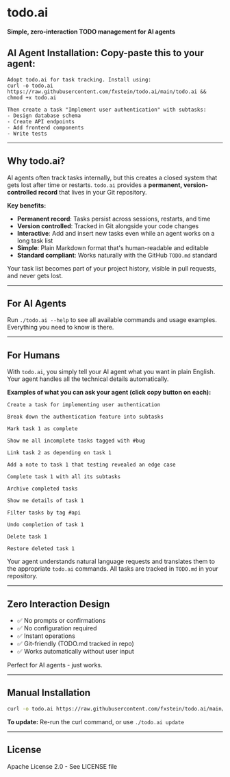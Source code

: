 # todo.ai

**Simple, zero-interaction TODO management for AI agents**

## AI Agent Installation: Copy-paste this to your agent:

```
Adopt todo.ai for task tracking. Install using:
curl -o todo.ai https://raw.githubusercontent.com/fxstein/todo.ai/main/todo.ai && chmod +x todo.ai

Then create a task "Implement user authentication" with subtasks:
- Design database schema
- Create API endpoints  
- Add frontend components
- Write tests
```

---

## Why todo.ai?

AI agents often track tasks internally, but this creates a closed system that gets lost after time or restarts. `todo.ai` provides a **permanent, version-controlled record** that lives in your Git repository.

**Key benefits:**

- **Permanent record**: Tasks persist across sessions, restarts, and time
- **Version controlled**: Tracked in Git alongside your code changes
- **Interactive**: Add and insert new tasks even while an agent works on a long task list
- **Simple**: Plain Markdown format that's human-readable and editable
- **Standard compliant**: Works naturally with the GitHub `TODO.md` standard

Your task list becomes part of your project history, visible in pull requests, and never gets lost.

---

## For AI Agents

Run `./todo.ai --help` to see all available commands and usage examples. Everything you need to know is there.

---

## For Humans

With `todo.ai`, you simply tell your AI agent what you want in plain English. Your agent handles all the technical details automatically.

**Examples of what you can ask your agent (click copy button on each):**

```
Create a task for implementing user authentication
```

```
Break down the authentication feature into subtasks
```

```
Mark task 1 as complete
```

```
Show me all incomplete tasks tagged with #bug
```

```
Link task 2 as depending on task 1
```

```
Add a note to task 1 that testing revealed an edge case
```

```
Complete task 1 with all its subtasks
```

```
Archive completed tasks
```

```
Show me details of task 1
```

```
Filter tasks by tag #api
```

```
Undo completion of task 1
```

```
Delete task 1
```

```
Restore deleted task 1
```

Your agent understands natural language requests and translates them to the appropriate `todo.ai` commands. All tasks are tracked in `TODO.md` in your repository.

---

## Zero Interaction Design

- ✅ No prompts or confirmations
- ✅ No configuration required
- ✅ Instant operations
- ✅ Git-friendly (TODO.md tracked in repo)
- ✅ Works automatically without user input

Perfect for AI agents - just works.

---

## Manual Installation

```bash
curl -o todo.ai https://raw.githubusercontent.com/fxstein/todo.ai/main/todo.ai && chmod +x todo.ai
```

**To update:** Re-run the curl command, or use `./todo.ai update`

---

## License

Apache License 2.0 - See LICENSE file
